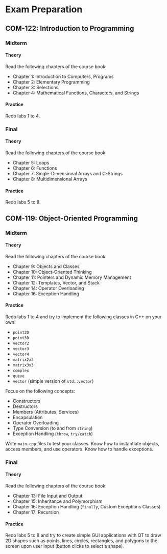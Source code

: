 # Exam Preparation

## COM-122: Introduction to Programming

### Midterm

#### Theory

Read the following chapters of the course book:

* Chapter 1: Introduction to Computers, Programs
* Chapter 2: Elementary Programming
* Chapter 3: Selections
* Chapter 4: Mathematical Functions, Characters, and Strings

#### Practice

Redo labs 1 to 4.

### Final

#### Theory

Read the following chapters of the course book:

* Chapter 5: Loops
* Chapter 6: Functions
* Chapter 7: Single-Dimensional Arrays and C-Strings
* Chapter 8: Multidimensional Arrays

#### Practice

Redo labs 5 to 8.

## COM-119: Object-Oriented Programming

### Midterm

#### Theory

Read the following chapters of the course book:

* Chapter 9: Objects and Classes
* Chapter 10: Object-Oriented Thinking
* Chapter 11: Pointers and Dynamic Memory Management
* Chapter 12: Templates, Vector, and Stack
* Chapter 14: Operator Overloading
* Chapter 16: Exception Handling

#### Practice

Redo labs 1 to 4 and try to implement the following classes in C++ on your own:

* `point2D`
* `point3D`
* `vector2`
* `vector3`
* `vector4`
* `matrix2x2`
* `matrix3x3`
* `complex`
* `queue`
* `vector` (simple version of `std::vector`)

Focus on the following concepts:

* Constructors
* Destructors
* Members (Attributes, Services)
* Encapsulation
* Operator Overloading
* Type Conversion (to and from `string`)
* Exception Handling (`throw`, `try/catch`)

Write `main.cpp` files to test your classes. Know how to instantiate objects, access members, and use operators. Know how to handle exceptions.

### Final

#### Theory

Read the following chapters of the course book:

* Chapter 13: File Input and Output
* Chapter 15: Inheritance and Polymorphism
* Chapter 16: Exception Handling (`finally`, Custom Exceptions Classes)
* Chapter 17: Recursion

#### Practice

Redo labs 5 to 8 and try to create simple GUI applications with QT to draw 2D shapes such as points, lines, circles, rectangles, and polygons to the screen upon user input (button clicks to select a shape).
